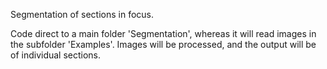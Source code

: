 Segmentation of sections in focus.

Code direct to a main folder 'Segmentation', whereas it will read images in the subfolder 'Examples'.
Images will be processed, and the output will be of individual sections.
